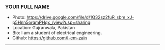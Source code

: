 ### YOUR FULL NAME
- Photo: https://drive.google.com/file/d/1Q32sz2fuR_sbm_xJ-p5Hnn5orqmPHqx_/view?usp=sharing
- Location: Gujranwala, Pakistan
- Bio: I am a student of electrical engineering.
- Github: https://github.com/I-em-zain
***
